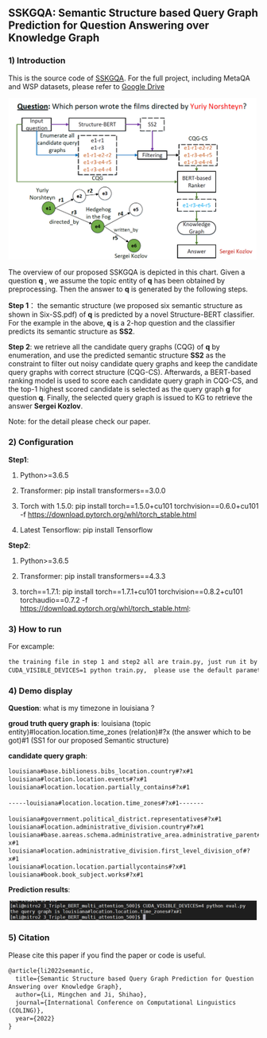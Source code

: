 ## SSKGQA: Semantic Structure based Query Graph Prediction for Question Answering over Knowledge Graph

### 1) Introduction

This is the source code of [SSKGQA](https://arxiv.org/abs/2204.10194). For the full project, including MetaQA and WSP datasets, please refer to [Google Drive](https://drive.google.com/drive/folders/18ZREtZq7d1XW_7IfNcsAq5NEoMLDIcK-?usp=sharing)

<img src="https://github.com/ToneLi/SSKGQA/blob/main/framework.png" width="500"/>

The overview of our proposed SSKGQA is depicted in this chart. Given a question **q** , we assume the topic entity of **q** has been obtained by preprocessing. Then the answer to **q** is generated by the following steps. 

**Step 1**： the semantic structure (we proposed six semantic structure as shown in Six-SS.pdf) of __q__ is predicted by a novel Structure-BERT classifier. For the example in the above, __q__ is a 2-hop question and the classifier predicts its semantic structure as __SS2__. 

**Step 2**: we retrieve all the candidate query graphs (CQG) of __q__ by enumeration, and use the predicted semantic structure __SS2__ as the constraint to filter out noisy candidate query graphs and keep the candidate query graphs with correct structure (CQG-CS). Afterwards, a BERT-based ranking model is used to score each candidate query graph in CQG-CS, and the top-1 highest scored candidate is selected as the query graph __g__ for question __q__. Finally, the selected query graph is issued to KG to retrieve the answer __Sergei Kozlov__.

Note: for the detail please check our paper.


### 2) Configuration

**Step1**:

1) Python>=3.6.5

2) Transformer: pip install transformers==3.0.0

3) Torch with 1.5.0: pip install torch==1.5.0+cu101 torchvision==0.6.0+cu101 -f https://download.pytorch.org/whl/torch_stable.html

4) Latest Tensorflow: pip install Tensorflow

**Step2**:

1) Python>=3.6.5

2) Transformer: pip install transformers==4.3.3

3) torch==1.7.1: pip install torch==1.7.1+cu101 torchvision==0.8.2+cu101 torchaudio==0.7.2 -f https://download.pytorch.org/whl/torch_stable.html: 

### 3) How to run

For excample:

```markdown
the training file in step 1 and step2 all are train.py, just run it by
CUDA_VISIBLE_DEVICES=1 python train.py,  please use the default parameters.
```

### 4) Demo display

**Question**:   what is my timezone in louisiana ?

**groud truth query graph is**:  louisiana (topic entity)#location.location.time_zones (relation)#?x (the answer which to be got)#1  (SS1 for our proposed Semantic structure)

**candidate query graph**:
```
louisiana#base.biblioness.bibs_location.country#?x#1
louisiana#location.location.events#?x#1
louisiana#location.location.partially_contains#?x#1

-----louisiana#location.location.time_zones#?x#1-------

louisiana#government.political_district.representatives#?x#1
louisiana#location.administrative_division.country#?x#1
louisiana#base.aareas.schema.administrative_area.administrative_parent#?x#1
louisiana#location.administrative_division.first_level_division_of#?x#1
louisiana#location.location.partiallycontains#?x#1
louisiana#book.book_subject.works#?x#1
```
**Prediction results**:

<img src="https://github.com/ToneLi/SSKGQA/blob/main/demo.png" width="500"/>


### 5) Citation
Please cite this paper if you find the paper or code is useful.
```
@article{li2022semantic,
  title={Semantic Structure based Query Graph Prediction for Question Answering over Knowledge Graph},
  author={Li, Mingchen and Ji, Shihao},
  journal={International Conference on Computational Linguistics (COLING)},
  year={2022}
}
```
